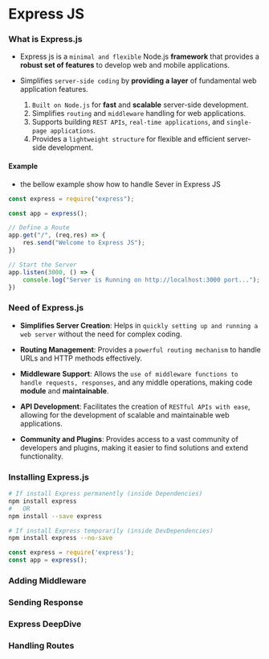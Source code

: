 # Express JS

### What is Express.js
- Express js is a `minimal and flexible` Node.js **framework** that provides a **robust set of features** to develop web and mobile applications.

- Simplifies `server-side coding` by **providing a layer** of fundamental web application features.
    1. `Built on Node.js` for **fast** and **scalable** server-side development.
    2. Simplifies `routing` and `middleware` handling for web applications.
    3. Supports building `REST APIs`, `real-time applications`, and `single-page applications`.
    4. Provides a `lightweight structure` for flexible and efficient server-side development.

#### Example

- the bellow example show how to handle Sever in Express JS

```js
const express = require("express");

const app = express();

// Define a Route
app.get("/", (req,res) => {
    res.send("Welcome to Express JS");
})

// Start the Server
app.listen(3000, () => {
    console.log("Server is Running on http://localhost:3000 port...");
})
```

### Need of Express.js

- **Simplifies Server Creation**: Helps in `quickly setting up and running a web server` without the need for complex coding.

- **Routing Management**: Provides a `powerful routing mechanism` to handle URLs and HTTP methods effectively.

- **Middleware Support**: Allows the `use of middleware functions to handle requests, responses`, and any middle operations, making code **module** and **maintainable**.

- **API Development**: Facilitates the creation of `RESTful APIs with ease`, allowing for the development of scalable and maintainable web applications.

- **Community and Plugins**: Provides access to a vast community of developers and plugins, making it easier to find solutions and extend functionality.

### Installing Express.js

```bash
# If install Express permanently (inside Dependencies)
npm install express
#   OR
npm install --save express

# If install Express temporarily (inside DevDependencies)
npm install express --no-save
```

```javascript
const express = require('express');
const app = express();
```

### Adding Middleware

### Sending Response

### Express DeepDive

### Handling Routes